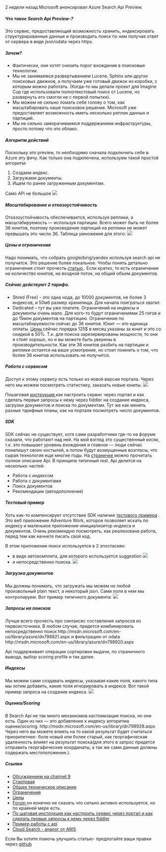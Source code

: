 2 недели назад Microsoft анонсировал Azure Search Api Preview.

<h5><b>Что такое Search Api Preview-?</b> </h5>
Это сервис, предоставляющий возможность хранить, индексировать структурированные данные и производить поиск по ним получая ответ от сервера в виде json/odata через https.

<h5><b>Зачем?</b> </h5>
<ul>
	<li>Фактически, они хотят снизить порог вхождения в поисковые технологии. </li>
	<li>Мы не занимаемся развертыванием Lucene, Sphinx или других поисковых движков, а получаем уже готовый движок из коробки, с которым можно работать. (Когда-то мы делали проект для Imagine Cup где использовали полнотекстовый поиск от Lucene, но развернуть его смогли не с первой попытки). </li>
	<li>Мы можем не сильно ломать себе голову о том, как масштабировать наше поисковое решение. Microsoft уже предоставляет возможность иметь несколько реплик данных и партиций. </li>
	<li>Мы не сильно заморачиваемся поддержанием инфраструктуры, просто потому что это облако.</li>
</ul>
<habracut/>

<h5><b>Алгоритм действий</b> </h5>
Поскольку это preview, то необходимо сначала подключить себе в Azure эту фичу.
Как только она подключена, используем такой простой алгоритм:
<ol>
	<li>Создаем индекс.</li>
	<li>Загружаем документы.</li>
	<li>Ищем по ранее загруженным документам.</li>
</ol>

Само APi не большое
<img src="http://habrastorage.org/files/e45/7e7/540/e457e754017b4a578e9dbcd194bcd7a5.png"/>

<h5><b>Масштабирование и отказоустойчивость</b></h5>
Отказоустойчивость обеспечивается, используя реплики, а масштабируемость — используя партиции.
Всего может быть не более 36 юнитов, поэтому произведение партиций на реплики не может превышать это число 36. Таблица умножения для этого:
<img src="http://habrastorage.org/files/c1e/abe/ede/c1eabeedef7a42b0b41b16226c76a80f.png"/>

<h5><b>Цены и ограничения</b></h5>
Надо понимать, что собрать google/bing/yandex используя search api не получится. Это решение более локальное. Чтобы понять детально ограничения стоит прочесть <a href="http://msdn.microsoft.com/en-us/library/azure/dn798934.aspx">статью </a>. Если кратко, то есть ограничение на количество юнитов, на входной поток, на общий объем документов.

<h5><b>Сейчас действуют 2 тарифа.</b> </h5>
<ul>
	<li>Shred (Free) - это одна нода, до 10000 документов, не более 3 индексов, и 50мб размер хранилища. Для начала поиграться хватит.</li>
	<li>Dedicated – тут вы уже платите. Ограничений на индексы и документы очень мало. Для кого-то будут ограничениями 25 гигов и до 15млн документов на партицию. Ограничение по масштабируемости сейчас до 36 юнитов. Юнит — это единица оплаты. <a href="http://azure.microsoft.com/en-us/pricing/details/search/">Цены </a>сейчас порядка 125$ в месяц указаны  за юнит и это со скидкой в 50%. Т.к. для поиска зарезервированы мощности, то они и стоят хорошо, но и вы можете быть уверены в производительности. Как эти 36 юнитов разбить на партиции и реплики остается на ваше усмотрение, но стоит помнить о том, что более 36 юнитов использовать не получится.</li>
</ul>

<h5><b>Работа с сервисом</b></h5>
Доступ к этому сервису есть только из новой версии портала.
Через него мы можем посмотреть статистику, заказать новые юниты.
<img src="http://habrastorage.org/files/0de/f92/e10/0def92e100124c45b530276f8d497a29.png"/>

Пошаговая <a href="http://azure.microsoft.com/en-us/documentation/articles/search-configure">инструкция </a>как настроить сервис через портал и как сделать первые запросы к нему через fiddler на создание индекса, загрузки документов и поиска по документам. Тут же как менять разные тарифные планы, как на портале посмотреть число документов.

<h5><b>SDK</b></h5>
SDK сейчас не существует, хотя сами разработчики где-то на форуме сказали, что работают над ней. На мой взгляд это существенный косяк, т.к. это повышает уровень вхождения и главное — люди сейчас понапишут своих костылей, а потом будут возмущенные возгласы, что сырая технология еще многие годы. 
На <a href="http://msdn.microsoft.com/library/azure/dn798935.aspx">страничке  </a>можно прочитать полное описание Api. В принципе типичный rest.
Api делится на несколько частей:
<ul>
	<li>Работа с индексом</li>
	<li>Работа с документами</li>
	<li>Поиск документов</li>
	<li>Рекомендации (автодополнения)</li>
</ul>

<h5><b>Тестовый пример</b></h5>
Хоть как-то компенсирует отсутствие SDK наличие <a href="http://azure.microsoft.com/en-us/documentation/articles/search-create-first-solution/">тестового примера</a> . Это веб приложение Adventure Work, которое позволяет искать по индексу и маленькое приложение-инициализитор индекса и документов. Очень рекомендую посмотреть, как реализована работа, перед тем как начнете писать свой код.

В этом приложении поиск используется в 2 эпостасиях:
 
<ul>
	<li>в виде автокомплита, для которого используется suggestion 
<img src="http://habrastorage.org/files/27a/c07/4aa/27ac074aa15e49ffa64e7a5c3e0561ca.png"/></li>
	<li>и непосредственно поиска.
<img src="http://habrastorage.org/files/4ff/248/9dc/4ff2489dc0ad43cba3ce1cd24b1a4efc.png"/></li>
</ul>

<h5><b>Загрузка документов</b></h5>
Мы должны понимать, что загружать мы можем не любой произвольный plain текст, а некоторый json. Сами поля в нем мы контролируем.
Вот пример типичного документа:
<img src="http://habrastorage.org/files/656/f95/41e/656f9541e6ba4e71bbfe526cca9cadf1.png"/> 


<h5><b>Запросы на поисков</b></h5>
Лучше всего прочесть про синтаксис составления запросов из первоисточника.
В любом случае, придется комбинировать непосредственно поиск http://msdn.microsoft.com/en-us/library/azure/dn798921.aspx и фильтрацию от odata http://msdn.microsoft.com/en-us/library/azure/dn798920.aspx 

Api поддерживает операции сортировки выдачи, по страничного вывода, выбор scoring profile и так далее.

<h5><b>Индексы</b></h5>
Мы можем сами создавать индексы, указывая какие поля, какого типа мы хотим добавить, какие поля игнорировать в индексе. 
Вот такой пример запроса на создание индекса.
<img src="http://habrastorage.org/files/ac7/760/625/ac7760625849475bae7822df911ee457.png"/>

<h5><b>Оценка/Scoring</b> </h5>
В Search Api не так много механизмов кастомизации поиска, но они есть.
Один из них — это добавление к индексу алгоритма оценки/scoring. http://msdn.microsoft.com/en-us/library/dn798928.aspx 
Через него вы можете влиять на то какой результат будет считаться приоритетнее- боле новый или более старый, как георгафическая удаленность влияет на результат поиска(для этого в запрос придется отправить георгафические координаты, а так же сами данные должны содержать местоположение.).

<h5><b>Ссылки</b></h5>
<ul>
<li><a href="http://channel9.msdn.com/Shows/Data-Exposed/Introduction-To-Azure-Search">Обсуждением на channel 9 </a></li>
	<li><a href="http://azure.microsoft.com/en-us/services/search/">Стартовая</a></li>
	<li><a href="http://msdn.microsoft.com/library/azure/dn798933.aspx">Общее техническое описание</a></li>
	<li><a href="http://msdn.microsoft.com/en-us/library/azure/dn798934.aspx">Ограничения</a></li>
	<li><a href="http://azure.microsoft.com/en-us/pricing/details/search/">Цены</a></li>
	<li><a href="http://social.msdn.microsoft.com/Forums/windowsazure/en-US/home?forum=azuresearch">Forum  </a>он конечно не сказать что сильно активно используется, но по крайней мере есть.</li>
	<li><a href="http://azure.microsoft.com/en-us/documentation/articles/search-configure/">По шаговая инструкция как настроить сервис через портал и как сделать первые запросы к нему через fiddler</a> </li>
	<li><a href="http://azure.microsoft.com/en-us/documentation/articles/search-create-first-solution/ ">Пример работы с api </a></li>
	<li><a href="http://aws.amazon.com/cloudsearch/">Cloud Search - аналог от AWS</a> </li>
</ul>

Если Вы хотите помочь улучшить статью- предлогайте ваши правки через <a href="https://github.com/SychevIgor/blog/tree/master/Azure/Data%26Storage/SearchApi">github</a>